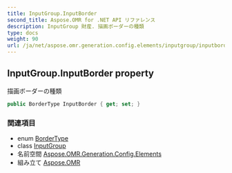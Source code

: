 ```yaml
---
title: InputGroup.InputBorder
second_title: Aspose.OMR for .NET API リファレンス
description: InputGroup 財産. 描画ボーダーの種類
type: docs
weight: 90
url: /ja/net/aspose.omr.generation.config.elements/inputgroup/inputborder/
---
```

## InputGroup.InputBorder property

描画ボーダーの種類

```csharp
public BorderType InputBorder { get; set; }
```

### 関連項目

* enum [BorderType](../../../aspose.omr.generation.config.enums/bordertype/)
* class [InputGroup](../)
* 名前空間 [Aspose.OMR.Generation.Config.Elements](../../inputgroup/)
* 組み立て [Aspose.OMR](../../../)


